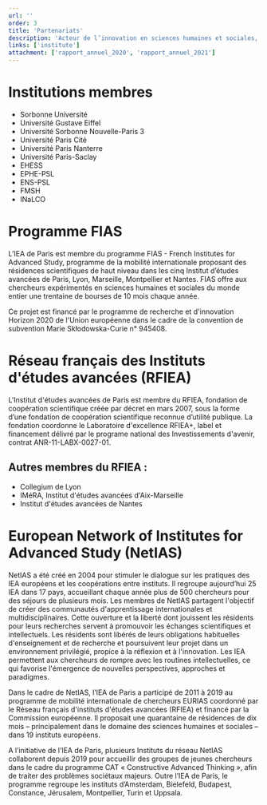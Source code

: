 ```yaml
---
url: ''
order: 3
title: 'Partenariats'
description: 'Acteur de l’innovation en sciences humaines et sociales, l’IEA développe en outre, en partenariat avec ses membres et les autres instituts d’études avancées à l’international, des projets visant à accroître la recherche collaborative sur les questions complexes et les grands enjeux des transitions.'
links: ['institute']
attachment: ['rapport_annuel_2020', 'rapport_annuel_2021']
---
```

# Institutions membres
- Sorbonne Université
- Université Gustave Eiffel
- Université Sorbonne Nouvelle-Paris 3
- Université Paris Cité
- Université Paris Nanterre
- Université Paris-Saclay
- EHESS
- EPHE-PSL
- ENS-PSL
- FMSH
- INaLCO
 
# Programme FIAS
L’IEA de Paris est membre du programme FIAS - French Institutes for Advanced Study, programme de la mobilité internationale proposant des résidences scientifiques de haut niveau dans les cinq Institut d’études avancées de Paris, Lyon, Marseille, Montpellier et Nantes. FIAS offre aux chercheurs expérimentés en sciences humaines et sociales du monde entier une trentaine de bourses de 10 mois chaque année.

Ce projet est financé par le programme de recherche et d'innovation Horizon 2020 de l'Union européenne dans le cadre de la convention de subvention Marie Skłodowska-Curie n° 945408.

# Réseau français des Instituts d'études avancées (RFIEA)
L'Institut d'études avancées de Paris est membre du RFIEA, fondation de coopération scientifique créée par décret en mars 2007, sous la forme d’une fondation de coopération scientifique reconnue d’utilité publique. La fondation coordonne le Laboratoire d'excellence RFIEA+, label et financement délivré par le programe national des Investissements d'avenir, contrat ANR-11-LABX-0027-01.

## Autres membres du RFIEA :
- Collegium de Lyon
- IMéRA, Institut d'études avancées d'Aix-Marseille
- Institut d'études avancées de Nantes
 
# European Network of Institutes for Advanced Study (NetIAS)
NetIAS a été créé en 2004 pour stimuler le dialogue sur les pratiques des IEA européens et les coopérations entre instituts. Il regroupe aujourd’hui 25 IEA dans 17 pays, accueillant chaque année plus de 500 chercheurs pour des séjours de plusieurs mois. Les membres de NetIAS partagent l'objectif de créer des communautés d'apprentissage internationales et multidisciplinaires. Cette ouverture et la liberté dont jouissent les résidents pour leurs recherches servent à promouvoir les échanges scientifiques et intellectuels. Les résidents sont libérés de leurs obligations habituelles d'enseignement et de recherche et poursuivent leur projet dans un environnement privilégié, propice à la réflexion et à l'innovation. Les IEA permettent aux chercheurs de rompre avec les routines intellectuelles, ce qui favorise l'émergence de nouvelles perspectives, approches et paradigmes.

Dans le cadre de NetIAS, l’IEA de Paris a participé de 2011 à 2019 au programme de mobilité internationale de chercheurs EURIAS coordonné par le Réseau français d'instituts d'études avancées (RFIEA) et financé par la Commission européenne. Il proposait une quarantaine de résidences de dix mois – principalement dans le domaine des sciences humaines et sociales – dans 19 instituts européens.

A l’initiative de l’IEA de Paris, plusieurs Instituts du réseau NetIAS collaborent depuis 2019 pour accueillir des groupes de jeunes chercheurs dans le cadre du programme CAT « Constructive Advanced Thinking », afin de traiter des problèmes sociétaux majeurs. Outre l’IEA de Paris, le programme regroupe les instituts d’Amsterdam, Bielefeld, Budapest, Constance, Jérusalem, Montpellier, Turin et Uppsala.
